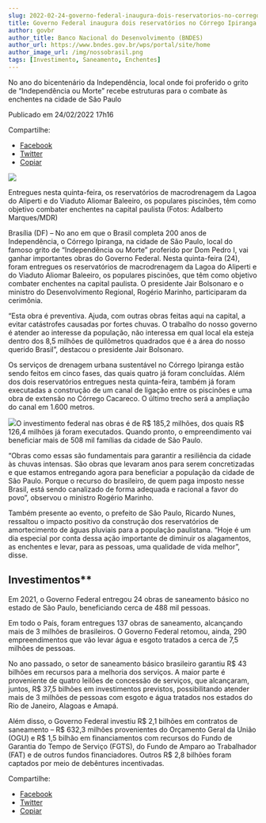 ```yaml
---
slug: 2022-02-24-governo-federal-inaugura-dois-reservatorios-no-corrego-ipiranga
title: Governo Federal inaugura dois reservatórios no Córrego Ipiranga
author: govbr
author_title: Banco Nacional do Desenvolvimento (BNDES) 
author_url: https://www.bndes.gov.br/wps/portal/site/home
author_image_url: /img/nossobrasil.png
tags: [Investimento, Saneamento, Enchentes]
---
```


No ano do bicentenário da Independência, local onde foi proferido o grito de “Independência ou Morte” recebe estruturas para o combate às enchentes na cidade de São Paulo

<!--truncate-->

Publicado em 24/02/2022 17h16

Compartilhe: 
*   [Facebook](https://www.facebook.com/sharer.php?u=https://www.gov.br/mdr/pt-br/noticias/no-ano-do-bicentenario-da-independencia-governo-federal-inaugura-dois-reservatorios-no-corrego-ipiranga)
*    [Twitter](https://twitter.com/share?text=No%20ano%20do%20bicenten%C3%A1rio%20da%20Independ%C3%AAncia%2C%20Governo%20Federal%20inaugura%20dois%20reservat%C3%B3rios%20no%20C%C3%B3rrego%20Ipiranga&url=https://www.gov.br/mdr/resolveuid/5c2274d347ce42aa8ef56b27dac99e46)
*   [Copiar](https://www.gov.br/mdr/pt-br/noticias/no-ano-do-bicentenario-da-independencia-governo-federal-inaugura-dois-reservatorios-no-corrego-ipiranga)


![ ](https://www.gov.br/mdr/pt-br/noticias/no-ano-do-bicentenario-da-independencia-governo-federal-inaugura-dois-reservatorios-no-corrego-ipiranga/whatsapp-image-2022-02-24-at-15-25-32.jpeg/@@images/2da3ead3-f467-4baf-9272-56ec0fcb2832.jpeg)

Entregues nesta quinta-feira, os reservatórios de macrodrenagem da Lagoa do Aliperti e do Viaduto Aliomar Baleeiro, os populares piscinões, têm como objetivo combater enchentes na capital paulista (Fotos: Adalberto Marques/MDR)

Brasília (DF) – No ano em que o Brasil completa 200 anos de Independência, o Córrego Ipiranga, na cidade de São Paulo, local do famoso grito de “Independência ou Morte” proferido por Dom Pedro I, vai ganhar importantes obras do Governo Federal. Nesta quinta-feira (24), foram entregues os reservatórios de macrodrenagem da Lagoa do Aliperti e do Viaduto Aliomar Baleeiro, os populares piscinões, que têm como objetivo combater enchentes na capital paulista. O presidente Jair Bolsonaro e o ministro do Desenvolvimento Regional, Rogério Marinho, participaram da cerimônia.

“Esta obra é preventiva. Ajuda, com outras obras feitas aqui na capital, a evitar catástrofes causadas por fortes chuvas. O trabalho do nosso governo é atender ao interesse da população, não interessa em qual local ela esteja dentro dos 8,5 milhões de quilômetros quadrados que é a área do nosso querido Brasil”, destacou o presidente Jair Bolsonaro.

Os serviços de drenagem urbana sustentável no Córrego Ipiranga estão sendo feitos em cinco fases, das quais quatro já foram concluídas. Além dos dois reservatórios entregues nesta quinta-feira, também já foram executadas a construção de um canal de ligação entre os piscinões e uma obra de extensão no Córrego Cacareco. O último trecho será a ampliação do canal em 1.600 metros.

![ ](https://www.gov.br/mdr/pt-br/noticias/no-ano-do-bicentenario-da-independencia-governo-federal-inaugura-dois-reservatorios-no-corrego-ipiranga/WhatsAppImage20220224at14.54.49.jpeg/@@images/3af687ed-f71c-48b0-8ec7-26bbe171f38d.jpeg)O investimento federal nas obras é de R$ 185,2 milhões, dos quais R$ 126,4 milhões já foram executados. Quando pronto, o empreendimento vai beneficiar mais de 508 mil famílias da cidade de São Paulo.

“Obras como essas são fundamentais para garantir a resiliência da cidade às chuvas intensas. São obras que levaram anos para serem concretizadas e que estamos entregando agora para beneficiar a população da cidade de São Paulo. Porque o recurso do brasileiro, de quem paga imposto nesse Brasil, está sendo canalizado de forma adequada e racional a favor do povo”, observou o ministro Rogério Marinho.

Também presente ao evento, o prefeito de São Paulo, Ricardo Nunes, ressaltou o impacto positivo da construção dos reservatórios de amortecimento de águas pluviais para a população paulistana. “Hoje é um dia especial por conta dessa ação importante de diminuir os alagamentos, as enchentes e levar, para as pessoas, uma qualidade de vida melhor”, disse.

## Investimentos**

Em 2021, o Governo Federal entregou 24 obras de saneamento básico no estado de São Paulo, beneficiando cerca de 488 mil pessoas.

Em todo o País, foram entregues 137 obras de saneamento, alcançando mais de 3 milhões de brasileiros. O Governo Federal retomou, ainda, 290 empreendimentos que vão levar água e esgoto tratados a cerca de 7,5 milhões de pessoas.

No ano passado, o setor de saneamento básico brasileiro garantiu R$ 43 bilhões em recursos para a melhoria dos serviços. A maior parte é proveniente de quatro leilões de concessão de serviços, que alcançaram, juntos, R$ 37,5 bilhões em investimentos previstos, possibilitando atender mais de 3 milhões de pessoas com esgoto e água tratados nos estados do Rio de Janeiro, Alagoas e Amapá.

Além disso, o Governo Federal investiu R$ 2,1 bilhões em contratos de saneamento – R$ 632,3 milhões provenientes do Orçamento Geral da União (OGU) e R$ 1,5 bilhão em financiamentos com recursos do Fundo de Garantia do Tempo de Serviço (FGTS), do Fundo de Amparo ao Trabalhador (FAT) e de outros fundos financiadores. Outros R$ 2,8 bilhões foram captados por meio de debêntures incentivadas.

Compartilhe: 
*   [Facebook](https://www.facebook.com/sharer.php?u=https://www.gov.br/mdr/pt-br/noticias/no-ano-do-bicentenario-da-independencia-governo-federal-inaugura-dois-reservatorios-no-corrego-ipiranga)
*    [Twitter](https://twitter.com/share?text=No%20ano%20do%20bicenten%C3%A1rio%20da%20Independ%C3%AAncia%2C%20Governo%20Federal%20inaugura%20dois%20reservat%C3%B3rios%20no%20C%C3%B3rrego%20Ipiranga&url=https://www.gov.br/mdr/resolveuid/5c2274d347ce42aa8ef56b27dac99e46)
*   [Copiar](https://www.gov.br/mdr/pt-br/noticias/no-ano-do-bicentenario-da-independencia-governo-federal-inaugura-dois-reservatorios-no-corrego-ipiranga)


